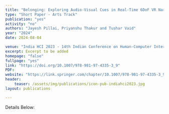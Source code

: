 ```yaml
---
title: "Belonging: Exploring Audio-Visual Cues in Real-Time 6DoF VR Narrative"
type: "Short Paper - Arts Track"
publication: "yes"
activity: "no"
authors: "Jayesh Pillai, Priyanshu Thakur and Tushar Vaid"
year: "2024"
date: 2024-08-04

venue: "India HCI 2023 - 14th Indian Conference on Human-Computer Interaction, Dehradun"
excerpt: Excerpt to be added
homepage: "false"
fullpage: "yes"
link: "https://doi.org/10.1007/978-981-97-4335-3_9"
PDF:
website: "https://link.springer.com/chapter/10.1007/978-981-97-4335-3_9"
header:
    teaser: /assets/img/publications/icon-pub-indiahci2023.jpg
layout: publications 

---
```


Details Below:
